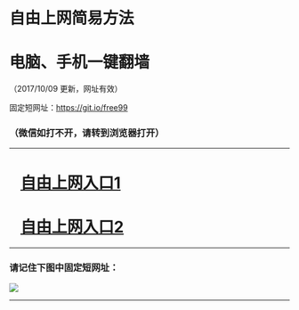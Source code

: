 ﻿# 自由上网简易方法

# 电脑、手机一键翻墙

（2017/10/09 更新，网址有效）

固定短网址：https://git.io/free99

### （微信如打不开，请转到浏览器打开）


***





# &nbsp;&nbsp; <a href="http://ft71846303.fwq-tz-1001.info/fwqtz01.html?t=100900131507 " target="_blank">自由上网入口1</a>
# &nbsp;&nbsp; <a href="http://ft1812321852.fwq-tz-1002.info/fwqtz02.html?t=10090014806 " target="_blank">自由上网入口2</a>
***

### 请记住下图中固定短网址：

<img src="https://s3-us-west-2.amazonaws.com/fwq-1001/yjfq-20170905okok.png" /> 


***

